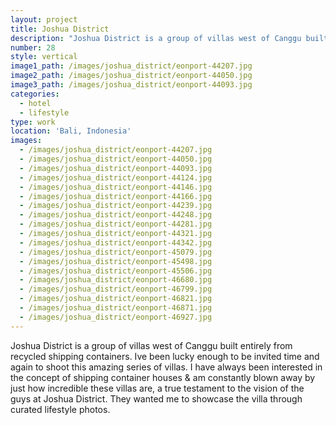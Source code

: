 ```yaml
---
layout: project
title: Joshua District
description: "Joshua District is a group of villas west of Canggu built entirely from recycled shipping containers. Ive been\_lucky enough to be invited time and again to shoot this amazing series of villas. I have always been interested in the concept of shipping container houses & am constantly\_blown away by just how incredible these villas are, a true testament to the vision of\_the guys at\_Joshua District."
number: 28
style: vertical
image1_path: /images/joshua_district/eonport-44207.jpg
image2_path: /images/joshua_district/eonport-44050.jpg
image3_path: /images/joshua_district/eonport-44093.jpg
categories:
  - hotel
  - lifestyle
type: work
location: 'Bali, Indonesia'
images:
  - /images/joshua_district/eonport-44207.jpg
  - /images/joshua_district/eonport-44050.jpg
  - /images/joshua_district/eonport-44093.jpg
  - /images/joshua_district/eonport-44124.jpg
  - /images/joshua_district/eonport-44146.jpg
  - /images/joshua_district/eonport-44166.jpg
  - /images/joshua_district/eonport-44239.jpg
  - /images/joshua_district/eonport-44248.jpg
  - /images/joshua_district/eonport-44281.jpg
  - /images/joshua_district/eonport-44321.jpg
  - /images/joshua_district/eonport-44342.jpg
  - /images/joshua_district/eonport-45079.jpg
  - /images/joshua_district/eonport-45498.jpg
  - /images/joshua_district/eonport-45506.jpg
  - /images/joshua_district/eonport-46680.jpg
  - /images/joshua_district/eonport-46799.jpg
  - /images/joshua_district/eonport-46821.jpg
  - /images/joshua_district/eonport-46871.jpg
  - /images/joshua_district/eonport-46927.jpg
---
```


Joshua District is a group of villas west of Canggu built entirely from recycled shipping containers. Ive been lucky enough to be invited time and again to shoot this amazing series of villas. I have always been interested in the concept of shipping container houses & am constantly blown away by just how incredible these villas are, a true testament to the vision of the guys at Joshua District. They wanted me to showcase the villa through curated lifestyle photos.&nbsp;
